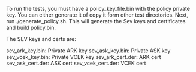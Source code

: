 To run the tests, you must have a policy_key_file.bin with the policy private key.
You can either generate it of copy it form other test directories.  Next, run
./generate_policy.sh.  This will generate the Sev keys and certificates and build
policy.bin.

The SEV keys and certs are:

sev_ark_key.bin: Private ARK key
sev_ask_key.bin: Private ASK key
sev_vcek_key.bin: Private VCEK key
sev_ark_cert.der: ARK cert
sev_ask_cert.der: ASK cert
sev_vcek_cert.der: VCEK cert
